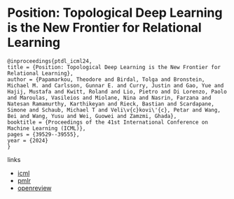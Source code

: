 # Position: Topological Deep Learning is the New Frontier for Relational Learning

```
@inproceedings{ptdl_icml24,
title = {Position: Topological Deep Learning is the New Frontier for Relational Learning},
author = {Papamarkou, Theodore and Birdal, Tolga and Bronstein, Michael M. and Carlsson, Gunnar E. and Curry, Justin and Gao, Yue and Hajij, Mustafa and Kwitt, Roland and Lio, Pietro and Di Lorenzo, Paolo and Maroulas, Vasileios and Miolane, Nina and Nasrin, Farzana and Natesan Ramamurthy, Karthikeyan and Rieck, Bastian and Scardapane, Simone and Schaub, Michael T and Veli\v{c}kovi\'{c}, Petar and Wang, Bei and Wang, Yusu and Wei, Guowei and Zamzmi, Ghada},
booktitle = {Proceedings of the 41st International Conference on Machine Learning (ICML)},
pages = {39529--39555},
year = {2024}
}
```

links
- [icml](https://icml.cc/Conferences/2024/Schedule?showEvent=34191)
- [pmlr](https://proceedings.mlr.press/v235/papamarkou24a.html)
- [openreview](https://openreview.net/forum?id=Nl3RG5XWAt)
